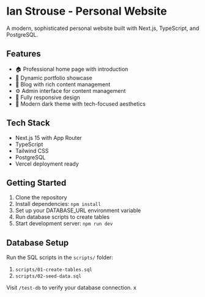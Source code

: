 # Ian Strouse - Personal Website

A modern, sophisticated personal website built with Next.js, TypeScript, and PostgreSQL.

## Features
- 🏠 Professional home page with introduction
- 💼 Dynamic portfolio showcase
- 📝 Blog with rich content management
- ⚙️ Admin interface for content management
- 📱 Fully responsive design
- 🎨 Modern dark theme with tech-focused aesthetics

## Tech Stack
- Next.js 15 with App Router
- TypeScript
- Tailwind CSS
- PostgreSQL
- Vercel deployment ready

## Getting Started
1. Clone the repository
2. Install dependencies: `npm install`
3. Set up your DATABASE_URL environment variable
4. Run database scripts to create tables
5. Start development server: `npm run dev`

## Database Setup
Run the SQL scripts in the `scripts/` folder:
1. `scripts/01-create-tables.sql`
2. `scripts/02-seed-data.sql`

Visit `/test-db` to verify your database connection.
x